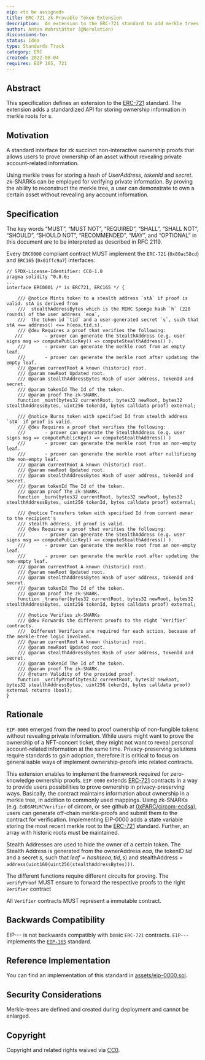 ```yaml
---
eip: <to be assigned>
title: ERC-721 zk-Provable Token Extension
description:  An extension to the ERC-721 standard to add merkle trees for storing account balances
author: Anton Wahrstätter (@Nerolation)
discussions-to: 
status: Idea
type: Standards Track
category: ERC
created: 2022-08-04
requires: EIP 165, 721
---
```


## Abstract
This specification defines an extension to the [ERC-721](https://eips.ethereum.org/EIPS/eip-721) standard. The extension adds a standardized API for storing ownership information in merkle roots for s.

## Motivation
A standard interface for zk succinct non-interactive ownership proofs that allows users to prove ownership of an asset without revealing private account-related information. 

Using merkle trees for storing a hash of $UserAddress$, $tokenId$ and $secret$. zk-SNARKs can be employed for verifying private information. By proving the ability to reconstruct the merkle tree, a user can demonstrate to own a certain asset without revealing any account information. 

## Specification
The key words “MUST”, “MUST NOT”, “REQUIRED”, “SHALL”, “SHALL NOT”, “SHOULD”, “SHOULD NOT”, “RECOMMENDED”, “MAY”, and “OPTIONAL” in this document are to be interpreted as described in RFC 2119.

Every `ERC0000` compliant contract MUST implement the `ERC-721` (`0x80ac58cd`) and `ERC165` (`0x01ffc9a7`) interfaces:

```solidity
// SPDX-License-Identifier: CC0-1.0
pragma solidity ^0.8.6;
...
interface ERC0001 /* is ERC721, ERC165 */ {

    /// @notice Mints token to a stealth address `stA` if proof is valid. stA is derived from
    ///  stealthAddressBytes which is the MIMC Sponge hash `h` (220 rounds) of the user address `eoa`,
    ///  the token id `tid` and a user-generated secret `s`, such that stA <== address() <== h(eoa,tid,s).
    /// @dev Requires a proof that verifies the following:
   ///        - prover can generate the StealthAddress (e.g. user signs msg => computePublicKey() => computeStealthAddress() ).
    ///       - prover can generate the merkle root from an empty leaf.
    ///       - prover can generate the merkle root after updating the empty leaf.
    /// @param currentRoot A known (historic) root.
    /// @param newRoot Updated root.
    /// @param stealthAddressBytes Hash of user address, tokenId and secret.
    /// @param tokenId The Id of the token.
    /// @param proof The zk-SNARK.
    function _mint(bytes32 currentRoot, bytes32 newRoot, bytes32 stealthAddressBytes, uint256 tokenId, bytes calldata proof) external;

    /// @notice Burns token with specified Id from stealth address `stA` if proof is valid.
    /// @dev Requires a proof that verifies the following:
    ///       - prover can generate the StealthAddress (e.g. user signs msg => computePublicKey() => computeStealthAddress() )
    ///       - prover can generate the merkle root from an non-empty leaf.
    ///       - prover can generate the merkle root after nullifieing the non-empty leaf.
    /// @param currentRoot A known (historic) root.
    /// @param newRoot Updated root.
    /// @param stealthAddressBytes Hash of user address, tokenId and secret.
    /// @param tokenId The Id of the token.
    /// @param proof The zk-SNARK.
    function _burn(bytes32 currentRoot, bytes32 newRoot, bytes32 stealthAddressBytes, uint256 tokenId, bytes calldata proof) external;

    /// @notice Transfers token with specified Id from current owner to the recipient's
    /// stealth address, if proof is valid.
    /// @dev Requires a proof that verifies the following:
    ///       - prover can generate the StealthAddress (e.g. user signs msg => computePublicKey() => computeStealthAddress() ).
    ///       - prover can generate the merkle root from an non-empty leaf.
    ///       - prover can generate the merkle root after updating the non-empty leaf.
    /// @param currentRoot A known (historic) root.
    /// @param newRoot Updated root.
    /// @param stealthAddressBytes Hash of user address, tokenId and secret.
    /// @param tokenId The Id of the token.
    /// @param proof The zk-SNARK.
    function _transfer(bytes32 currentRoot, bytes32 newRoot, bytes32 stealthAddressBytes, uint256 tokenId, bytes calldata proof) external;

    /// @notice Verifies zk-SNARKs
    /// @dev Forwards the different proofs to the right `Verifier` contracts.
    ///  Different Verifiers are required for each action, because of the merkle-tree logic involved.
    /// @param currentRoot A known (historic) root.
    /// @param newRoot Updated root.
    /// @param stealthAddressBytes Hash of user address, tokenId and secret.
    /// @param tokenId The Id of the token.
    /// @param proof The zk-SNARK.
    /// @return Validity of the provided proof.
    function _verifyProof(bytes32 currentRoot, bytes32 newRoot, bytes32 stealthAddressBytes, uint256 tokenId, bytes calldata proof) external returns (bool);
}
```



## Rationale
`EIP-0000` emerged from the need to proof ownership of non-fungible tokens without revealing private information. While users might want to prove the ownership of a NFT-concert ticket, they might not want to reveal personal account-related information at the same time. Privacy-preserving solutions require standards to gain adoption, therefore it is critical to focus on generalisable ways of implement ownership-proofs into related contracts.

This extension enables to implement the framework required for zero-knowledge ownership proofs. 
`EIP-0000` extends [ERC-721](https://eips.ethereum.org/EIPS/eip-721) contracts in a way to provide users possibilities to prove ownership in privacy-preserving ways. Basically, the contract maintains information about ownership in a merkle tree, in addition to commonly used mappings. Using zk-SNARKs (e.g. `EdDSAMiMCVerifier` of circom, or see github at [0xPARC/circom-ecdsa](https://github.com/0xPARC/circom-ecdsa)), users can generate off-chain merkle-proofs and submit them to the contract for verification.
Implementing EIP-0000 adds a state variable storing the most recent merkle root to the [ERC-721](https://eips.ethereum.org/EIPS/eip-721) standard. Further, an array with historic roots must be maintained.
    
Stealth Addresses are used to hide the owner of a certain token. The Stealth Address is generated from the ownerAddress $eoa$, the tokenID $tid$ and a secret $s$, such that $leaf = hash(eoa, tid, s)$ and stealthAddress = ```address(uint160(uint256(stealthAddressBytes)))```.

The different functions require different circuits for proving. The ```verifyProof``` MUST ensure to forward the respective proofs to the right ```Verifier``` contract
    
All ```Verifier``` contracts MUST represent a immutable contract.


## Backwards Compatibility
EIP--- is not backwards compatibly with basic `ERC-721` contracts. `EIP---` implements the [`EIP-165`](./eip-165.md) standard.

## Reference Implementation
You can find an implementation of this standard in  [assets/eip-0000.sol](assets/eip-0000.sol).

## Security Considerations
Merkle-trees are defined and created during deployment and cannot be enlarged. 

## Copyright
Copyright and related rights waived via [CC0](../LICENSE.md).

